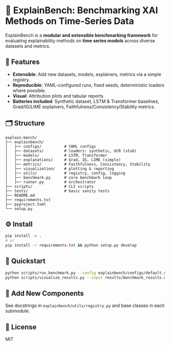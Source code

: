 # 🧠 ExplainBench: Benchmarking XAI Methods on Time-Series Data

ExplainBench is a **modular and extensible benchmarking framework** for evaluating explainability methods on **time series models** across diverse datasets and metrics.

## 🚀 Features

- **Extensible**: Add new datasets, models, explainers, metrics via a simple registry.
- **Reproducible**: YAML-configured runs, fixed seeds, deterministic loaders where possible.
- **Visual**: Attribution plots and tabular reports.
- **Batteries included**: Synthetic dataset, LSTM & Transformer baselines, Grad/IG/LIME explainers, Faithfulness/Consistency/Stability metrics.

## 🗂️ Structure

```
explain-bench/
├── explainbench/
│   ├── configs/          # YAML configs
│   ├── datasets/         # loaders: synthetic, UCR (stub)
│   ├── models/           # LSTM, Transformer
│   ├── explanations/     # Grad, IG, LIME (simple)
│   ├── metrics/          # Faithfulness, Consistency, Stability
│   ├── visualization/    # plotting & reporting
│   ├── utils/            # registry, config, logging
│   ├── benchmark.py      # core benchmark loop
│   ├── runner.py         # orchestrator
├── scripts/              # CLI scripts
├── tests/                # basic sanity tests
├── README.md
├── requirements.txt
├── pyproject.toml
└── setup.py
```

## ⚙️ Install

```bash
pip install -e .
# or
pip install -r requirements.txt && python setup.py develop
```

## 🧠 Quickstart

```bash
python scripts/run_benchmark.py --config explainbench/configs/default.yaml
python scripts/visualize_results.py --input results/benchmark_results.csv
```

## 🧱 Add New Components

See docstrings in `explainbench/utils/registry.py` and base classes in each submodule.

## 📜 License

MIT

